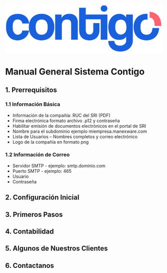 ![Logo Contigo](/assets/img/contigo_logo.png)
# Manual General Sistema Contigo
## 1. Prerrequisitos

### 1.1 Información Básica
- Información de la compañía: RUC del SRI (PDF)
- Firma electrónica formato archivo .p12 y contraseña
- Habilitar emisión de documentos electrónicos en el portal de SRI
- Nombre para el subdominio ejemplo miempresa.manexware.com
- Lista de Usuarios – Nombres completos y correo electrónico 
- Logo de la compañía en formato png

### 1.2 Información de Correo
- Servidor SMTP - ejemplo: smtp.dominio.com
- Puerto SMTP - ejemplo: 465
- Usuario
- Contraseña


## 2. Configuración Inicial

## 3. Primeros Pasos

## 4. Contabilidad

## 5. Algunos de Nuestros Clientes

## 6. Contactanos